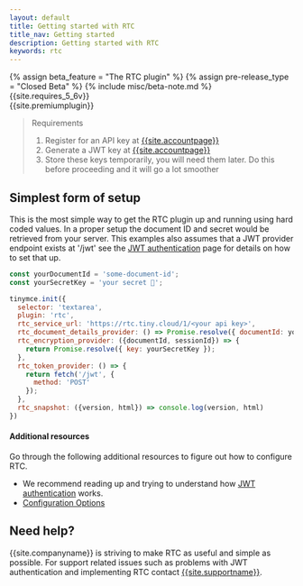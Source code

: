 ```yaml
---
layout: default
title: Getting started with RTC
title_nav: Getting started
description: Getting started with RTC
keywords: rtc
---
```


{% assign beta_feature = "The RTC plugin" %}
{% assign pre-release_type = "Closed Beta" %}
{% include misc/beta-note.md %}
{{site.requires_5_6v}}<br>
{{site.premiumplugin}}<br>

> Requirements
> 1. Register for an API key at [{{site.accountpage}}]({{site.accountsignup}})
> 2. Generate a JWT key at [{{site.accountpage}}]({{site.accountpageurl}})
> 3. Store these keys temporarily, you will need them later.
> Do this before proceeding and it will go a lot smoother

## Simplest form of setup

This is the most simple way to get the RTC plugin up and running using hard coded values. In a proper setup the document ID and secret would be retrieved from your server. This examples also assumes that a JWT provider endpoint exists at '/jwt' see the [JWT authentication]({{site.baseurl}}/rtc/jwt-authentication/) page for details on how to set that up.

```js
const yourDocumentId = 'some-document-id';
const yourSecretKey = 'your secret 🔑';

tinymce.init({
  selector: 'textarea',
  plugin: 'rtc',
  rtc_service_url: 'https://rtc.tiny.cloud/1/<your api key>',
  rtc_document_details_provider: () => Promise.resolve({ documentId: yourDocumentId }).
  rtc_encryption_provider: ({documentId, sessionId}) => {
    return Promise.resolve({ key: yourSecretKey });
  },
  rtc_token_provider: () => {
    return fetch('/jwt', {
      method: 'POST'
    });
  },
  rtc_snapshot: ({version, html}) => console.log(version, html)
})
```

#### Additional resources

Go through the following additional resources to figure out how to configure RTC.

- We recommend reading up and trying to understand how [JWT authentication]({{site.baseurl}}/rtc/jwt-authentication/) works.
- [Configuration Options]({{site.baseurl}}/rtc/configuration/)

## Need help? ##

{{site.companyname}} is striving to make RTC as useful and simple as possible. For support related issues such as problems with JWT authentication and implementing RTC contact [{{site.supportname}}]({{site.supporturl}}).
